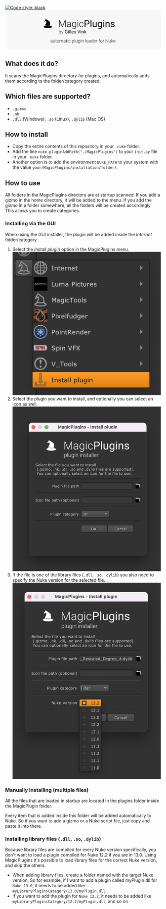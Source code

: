 [![Code style: black](https://img.shields.io/badge/code%20style-black-000000.svg)](https://github.com/psf/black)
![MagicPlugins, automatic plugin loader for Nuke](/MagicPlugins/resources/MagicPlugins.png)

## What does it do?
It scans the MagicPlugins directory for plugins, and automatically adds them according to the folder/category created.

## Which files are supported?
* `.gizmo`
* `.nk` 
* `.dll` (Windows), `.so` (Linux), `.dylib` (Mac OS)

## How to install
* Copy the entire contents of this repository in your `.nuke` folder.
* Add the line 
`nuke.pluginAddPath("./MagicPlugins")`
to your `init.py` file in your `.nuke` folder.
* Another option is to add the environment `NUKE_PATH` to your system with the value `your/MagicPlugins/installation/folder/`.

## How to use
All folders in the MagicPlugins directory are at startup scanned. If you add a gizmo in the home directory, it will be added to the menu. If you add the gizmo in a folder somewhere, all the folders will be created accordingly. This allows you to create categories.

### Installing via the GUI
When using the GUI installer, the plugin will be added inside the <i>Internet</i> folder/category.
1. Select the <i>Install plugin</i> option in the MagicPlugins menu. ![The option in the menu](/MagicPlugins/resources/installing_plugin_menu.png)
2. Select the plugin you want to install, and optionally you can select an icon as well. ![MagicPlugin installer](/MagicPlugins/resources/installing_plugin_ui.png)
3. If the file is one of the library files (`.dll`, `.so`, `.dylib`) you also need to specify the Nuke version for the selected file. ![MagicPlugin install library file](/MagicPlugins/resources/installing_plugin_library.png)


### Manually installing (multiple files)
All the files that are loaded in startup are located in the plugins folder inside the MagicPlugin folder. 

Every item that is added inside this folder will be added automatically to Nuke. So if you want to add a gizmo or a Nuke script file, just copy and paste it into there.

### Installing library files (`.dll`, `.so`, `.dylib`)
Because library files are compiled for every Nuke version specifically, you don't want to load a plugin compiled for Nuke 12.2 if you are in 13.0. Using MagicPlugins it's possible to load library files for the correct Nuke version, and skip the others. 
* When adding library files, create a folder named with the target Nuke version. So for example, if I want to add a plugin called myPlugin.dll for `Nuke 13.0`, it needs to be added like `myLibraryPluginsCategory/13.0/myPlugin.dll`.
* If you want to add the plugin for `Nuke 12.2`, it needs to be added like `myLibraryPluginsCategory/12.2/myPlugin.dll`, and so on
